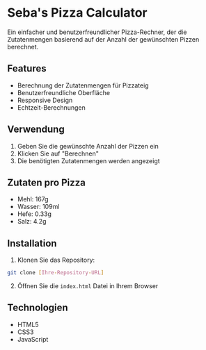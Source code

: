 # Seba's Pizza Calculator

Ein einfacher und benutzerfreundlicher Pizza-Rechner, der die Zutatenmengen basierend auf der Anzahl der gewünschten Pizzen berechnet.

## Features

- Berechnung der Zutatenmengen für Pizzateig
- Benutzerfreundliche Oberfläche
- Responsive Design
- Echtzeit-Berechnungen

## Verwendung

1. Geben Sie die gewünschte Anzahl der Pizzen ein
2. Klicken Sie auf "Berechnen"
3. Die benötigten Zutatenmengen werden angezeigt

## Zutaten pro Pizza

- Mehl: 167g
- Wasser: 109ml
- Hefe: 0.33g
- Salz: 4.2g

## Installation

1. Klonen Sie das Repository:
```bash
git clone [Ihre-Repository-URL]
```

2. Öffnen Sie die `index.html` Datei in Ihrem Browser

## Technologien

- HTML5
- CSS3
- JavaScript 